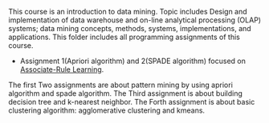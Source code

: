 This course is an introduction to data mining. Topic includes  Design and implementation 
of data warehouse and on-line analytical processing (OLAP) systems; data mining concepts, 
methods, systems, implementations, and applications. 
This folder includes all programming assignments of this course.

- Assignment 1(Apriori algorithm) and 2(SPADE algorithm) focused on [Associate-Rule Learning](https://en.wikipedia.org/wiki/Association_rule_learning). 

The first Two assignments are about pattern mining by using apriori algorithm and spade algorithm. 
The Third assignment is about building decision tree and k-nearest neighbor.
The Forth assignment is about basic clustering algorithm: agglomerative clustering and kmeans.  
